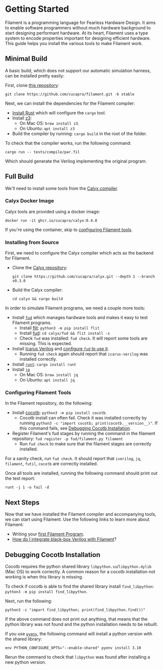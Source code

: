 # Getting Started

Filament is a programming language for Fearless Hardware Design. It aims to enable software programmers without much hardware background to start designing performant hardware. At its heart, Filament uses a type system to encode properties important for designing efficient hardware. This guide helps you install the various tools to make Filament work.

## Minimal Build

A basic build, which does not support our automatic simulation harness, can be installed pretty easily:

First, clone [this repository][fil-repo]:
```
git clone https://github.com/cucapra/filament.git -b stable
```

Next, we can install the dependencies for the Filament compiler:
- [Install Rust][install-rust] which will configure the `cargo` tool.
- Install [z3][z3-install]:
    - On Mac OS: `brew install z3`.
    - On Ubuntu: `apt install z3`
- Build the compiler by running: `cargo build` in the root of the folder.

To check that the compiler works, run the following command:
```
cargo run -- tests/compile/par.fil
```
Which should generate the Verilog implementing the original program.

## Full Build

We'll need to install some tools from the [Calyx compiler][calyx-repo].

### Calyx Docker Image

Calyx tools are provided using a docker image:
```
docker run -it ghcr.io/cucapra/calyx:0.4.0
```

If you're using the container, skip to [configuring Filament tools](#Configuring-Filament-Tools).

### Installing from Source

First, we need to configure the Calyx compiler which acts as the backend for Filament.
- Clone the [Calyx repository][calyx-repo]:
  ```
  git clone https://github.com/cucapra/calyx.git --depth 1 --branch v0.3.0
  ```
- Build the Calyx compiler:
  ```
  cd calyx && cargo build
  ```

In order to simulate Filament programs, we need a couple more tools:
- Install [`fud`][fud] which manages hardware tools and makes it easy to test Filament programs.
  - Install [flit][]: `python3 -m pip install flit`
  - Install [fud][]: `cd calyx/fud && flit install -s`
  - Check `fud` was installed: `fud check`. It will report some tools are missing. This is expected.
- Install [Icarus Verilog][iverilog-install] and [configure `fud` to use it][fud-icarus].
  - Running `fud check` again should report that `icarus-verilog` was installed correctly.
- Install [`runt`][runt]: `cargo install runt`
- Install [`jq`][jq]
  - On Mac OS: `brew install jq`
  - On Ubuntu: `apt install jq`

### Configuring Filament Tools

In the Filament repository, do the following:

- Install [cocotb][]: `python3 -m pip install cocotb`.
  - Cocotb install can often fail. Check it was installed correctly by running `python3 -c "import cocotb; print(cocotb.__version__)"`. If this command fails, see [Debugging Cocotb Installation](#debugging-cocotb-installation).
- Register Filament's fud stages by running the command in the filament repository: `fud register -p fud/filament.py filament`
    - Run `fud check` to make sure that the filament stages are correctly installed.

For a sanity check, run `fud check`. It should report that `iverilog`, `jq`, `filament`, `futil`, `cocotb` are correctly installed.

Once all tools are installed, running the following command should print out the test report:
```
runt -j 1 -o fail -d
```

## Next Steps

Now that we have installed the Filament compiler and accompanying tools, we can start using Filament. Use the following links to learn more about Filament:

- Writing your [first Filament Program](./lang/tutorial.md).
- [How do I integrate black-box Verilog with Filament](./lang/external.md)?

## Debugging Cocotb Installation

Cocotb requires the python shared library `libpython.so`/`libpython.dylib` (Mac OS) to work correctly. A common reason for a cocotb installation not working is when this library is missing.

To check if cocotb is able to find the shared library install `find_libpython`: `python3 -m pip install find_libpython`.

Next, run the following:
```
python3 -c "import find_libpython; print(find_libpython.find())"
```

If the above command does not print out anything, that means that the python library was not found and the python installation needs to be rebuilt.

If you use [`pyenv`][pyenv], the following command will install a python version with the shared library:
```
env PYTHON_CONFIGURE_OPTS="--enable-shared" pyenv install 3.10
```

Rerun the command to check that `libpython` was found after installing a new python version.



[install-rust]: https://www.rust-lang.org/tools/install
[fud]: https://docs.calyxir.org/fud/index.html
[iverilog-install]: https://iverilog.fandom.com/wiki/Installation_Guide
[fud-icarus]: https://docs.calyxir.org/fud/index.html#icarus-verilog
[cocotb]: https://www.cocotb.org/
[z3-install]: https://github.com/Z3Prover/z3
[flit]: https://flit.pypa.io/en/stable/
[calyx-repo]: https://github.com/cucapra/calyx
[runt]: https://github.com/cucapra/runt
[pyenv]: https://github.com/pyenv/pyenv
[jq]: https://stedolan.github.io/jq/
[fil-repo]: https://github.com/cucapra/filament
[cvc5-install]: https://github.com/cvc5/cvc5